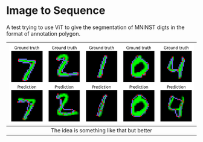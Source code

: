 # Image to Sequence

A test trying to use ViT to give the segmentation of MNINST digts in the format of annotation polygon.

|![demo](demo.png)|
|:--:|
| The idea is something like that but better |